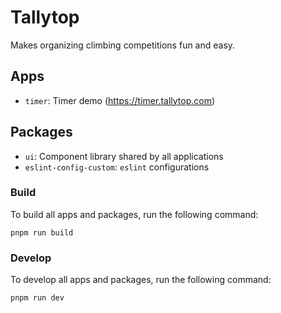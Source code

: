 # Tallytop

Makes organizing climbing competitions fun and easy.

## Apps
- `timer`: Timer demo (https://timer.tallytop.com)

## Packages
- `ui`: Component library shared by all applications
- `eslint-config-custom`: `eslint` configurations 

### Build

To build all apps and packages, run the following command:

```
pnpm run build
```

### Develop

To develop all apps and packages, run the following command:

```
pnpm run dev
```
